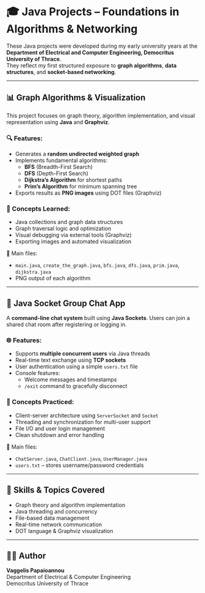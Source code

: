 # 🎓 Java Projects – Foundations in Algorithms & Networking

These Java projects were developed during my early university years at the **Department of Electrical and Computer Engineering, Democritus University of Thrace**.  
They reflect my first structured exposure to **graph algorithms**, **data structures**, and **socket-based networking**.

---

## 📊 Graph Algorithms & Visualization

This project focuses on graph theory, algorithm implementation, and visual representation using **Java** and **Graphviz**.

### 🔍 Features:
- Generates a **random undirected weighted graph**
- Implements fundamental algorithms:
  - **BFS** (Breadth-First Search)
  - **DFS** (Depth-First Search)
  - **Dijkstra’s Algorithm** for shortest paths
  - **Prim’s Algorithm** for minimum spanning tree
- Exports results as **PNG images** using DOT files (Graphviz)

### 🧠 Concepts Learned:
- Java collections and graph data structures
- Graph traversal logic and optimization
- Visual debugging via external tools (Graphviz)
- Exporting images and automated visualization

📁 Main files:
- `main.java`, `create_the_graph.java`, `bfs.java`, `dfs.java`, `prim.java`, `dijkstra.java`
- PNG output of each algorithm

---

## 💬 Java Socket Group Chat App

A **command-line chat system** built using **Java Sockets**. Users can join a shared chat room after registering or logging in.

### 🌐 Features:
- Supports **multiple concurrent users** via Java threads
- Real-time text exchange using **TCP sockets**
- User authentication using a simple `users.txt` file
- Console features:
  - Welcome messages and timestamps
  - `/exit` command to gracefully disconnect

### 🧠 Concepts Practiced:
- Client-server architecture using `ServerSocket` and `Socket`
- Threading and synchronization for multi-user support
- File I/O and user login management
- Clean shutdown and error handling

📁 Main files:
- `ChatServer.java`, `ChatClient.java`, `UserManager.java`
- `users.txt` – stores username/password credentials

---

## 🧠 Skills & Topics Covered

- Graph theory and algorithm implementation
- Java threading and concurrency
- File-based data management
- Real-time network communication
- DOT language & Graphviz visualization

---

## 👨‍💻 Author

**Vaggelis Papaioannou**  
Department of Electrical & Computer Engineering  
Democritus University of Thrace
